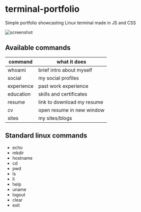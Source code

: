 # terminal-portfolio

Simple portfolio showcasting Linux terminal made in JS and CSS

![screenshot](https://raw.githubusercontent.com/stefanpejcic/terminal-portfolio/main/stefan%20portfolio.png)

## Available commands

| command  | what it does |
| ------------- | ------------- |
| whoami  | brief intro about myself  |
| social  | my social profiles  |
| experience  | past work experience  |
| education  | skills and certificates  |
| resume  | link to download my resume  |
| cv  | open resume in new window  |
| sites  | my sites/blogs  |

## Standard linux commands

- echo
- mkdir
- hostname
- cd
- pwd
- ls
- ll
- help
- uname
- logout
- clear
- exit
